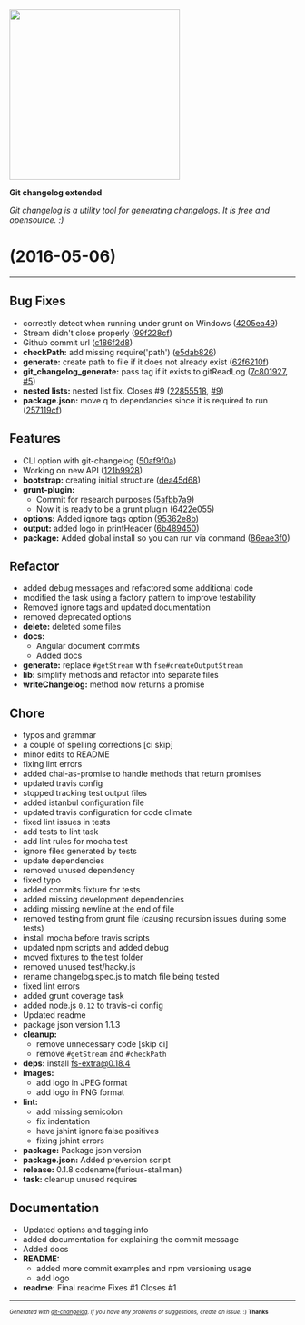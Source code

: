 <img width="300px" src="https://github.com/rafinskipg/git-changelog/raw/master/images/git-changelog-logo.png" />

__Git changelog extended__

_Git changelog is a utility tool for generating changelogs. It is free and opensource. :)_

#   (2016-05-06)



---

## Bug Fixes

- correctly detect when running under grunt on Windows
  ([4205ea49](https://github.com/rafinskipg/git-changelog/commit/4205ea49a893e4d1807a39268739c13754d40cf2))
- Stream didn't close properly
  ([99f228cf](https://github.com/rafinskipg/git-changelog/commit/99f228cfa5cb26c46ef9e3b00171a5e3d38fd844))
- Github commit url
  ([c186f2d8](https://github.com/rafinskipg/git-changelog/commit/c186f2d877e7907305953610bcaaef331406178a))
- **checkPath:** add missing require('path')
  ([e5dab826](https://github.com/rafinskipg/git-changelog/commit/e5dab826062bd22dd37c8c3d3c24a4d9b4701f6d))
- **generate:** create path to file if it does not already exist
  ([62f6210f](https://github.com/rafinskipg/git-changelog/commit/62f6210f6895bcf5f9984b26948178b1a93cbc9e))
- **git_changelog_generate:** pass tag if it exists to gitReadLog
  ([7c801927](https://github.com/rafinskipg/git-changelog/commit/7c801927672792fc9a818653b74c78d77c7bff9e),
   [#5](https://github.com/rafinskipg/git-changelog/issues/5))
- **nested lists:** nested list fix. Closes #9
  ([22855518](https://github.com/rafinskipg/git-changelog/commit/2285551810919bd4d8a749ae3ddd88f9cedcdd0e),
   [#9](https://github.com/rafinskipg/git-changelog/issues/9))
- **package.json:** move q to dependancies since it is required to run
  ([257119cf](https://github.com/rafinskipg/git-changelog/commit/257119cf2bb6d8f341a5d65a2f47bcf803dff205))


## Features

- CLI option with git-changelog
  ([50af9f0a](https://github.com/rafinskipg/git-changelog/commit/50af9f0aeba14e88254aaf1bfd6433c4c6bc9fbe))
- Working on new API
  ([121b9928](https://github.com/rafinskipg/git-changelog/commit/121b99285d2a04f9159951fa0e3f849d0d618fef))
- **bootstrap:** creating initial structure
  ([dea45d68](https://github.com/rafinskipg/git-changelog/commit/dea45d68ce9555e876680bf7c0778add2f367a30))
- **grunt-plugin:**
  - Commit for research purposes
  ([5afbb7a9](https://github.com/rafinskipg/git-changelog/commit/5afbb7a95c9f0e985f78666e7e231967524a8928))
  - Now it is ready to be a grunt plugin
  ([6422e055](https://github.com/rafinskipg/git-changelog/commit/6422e0552b30f6e94d11b03310a23c1342aa5965))
- **options:** Added ignore tags option
  ([95362e8b](https://github.com/rafinskipg/git-changelog/commit/95362e8b57a673e810ffe54ff3337de1ea5109a8))
- **output:** added logo in printHeader
  ([6b489450](https://github.com/rafinskipg/git-changelog/commit/6b489450a90172dc57059d7fd55fb4c6110152b2))
- **package:** Added global install so you can run via command
  ([86eae3f0](https://github.com/rafinskipg/git-changelog/commit/86eae3f013ace1c5c23afc32b2e8f878a69629f1))


## Refactor

- added debug messages and refactored some additional code
- modified the task using a factory pattern to improve testability
- Removed ignore tags and updated documentation
- removed deprecated options
- **delete:** deleted some files
- **docs:**
  - Angular document commits
  - Added docs
- **generate:** replace `#getStream` with `fse#createOutputStream`
- **lib:** simplify methods and refactor into separate files
- **writeChangelog:** method now returns a promise


## Chore

- typos and grammar
- a couple of spelling corrections [ci skip]
- minor edits to README
- fixing lint errors
- added chai-as-promise to handle methods that return promises
- updated travis config
- stopped tracking test output files
- added istanbul configuration file
- updated travis configuration for code climate
- fixed lint issues in tests
- add tests to lint task
- add lint rules for mocha test
- ignore files generated by tests
- update dependencies
- removed unused dependency
- fixed typo
- added commits fixture for tests
- added missing development dependencies
- adding missing newline at the end of file
- removed testing from grunt file (causing recursion issues during some tests)
- install mocha before travis scripts
- updated npm scripts and added debug
- moved fixtures to the test folder
- removed unused test/hacky.js
- rename changelog.spec.js to match file being tested
- fixed lint errors
- added grunt coverage task
- added node.js `0.12` to travis-ci config
- Updated readme
- package json version 1.1.3
- **cleanup:**
  - remove unnecessary code [skip ci]
  - remove `#getStream` and `#checkPath`
- **deps:** install fs-extra@0.18.4
- **images:**
  - add logo in JPEG format
  - add logo in PNG format
- **lint:**
  - add missing semicolon
  - fix indentation
  - have jshint ignore false positives
  - fixing jshint errors
- **package:** Package json version
- **package.json:** Added preversion script
- **release:** 0.1.8 codename(furious-stallman)
- **task:** cleanup unused requires


## Documentation

- Updated options and tagging info
- added documentation for explaining the commit message
- Added docs
- **README:**
  - added more commit examples and npm versioning usage
  - add logo
- **readme:** Final readme Fixes #1 Closes #1



---
<sub><sup>*Generated with [git-changelog](https://github.com/rafinskipg/git-changelog). If you have any problems or suggestions, create an issue.* :) **Thanks** </sub></sup>